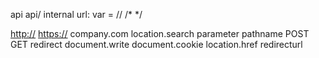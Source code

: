 api
api/
internal
url:
var =
//
/*         					*/

<http://>
<https://>
company.com
location.search
parameter
pathname
POST
GET
redirect
document.write
document.cookie
location.href
redirecturl
